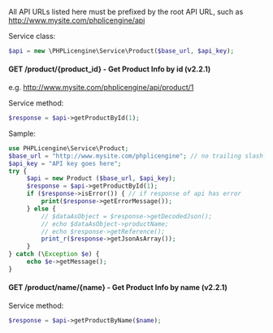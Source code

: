 All API URLs listed here must be prefixed by the root API URL, such as http://www.mysite.com/phplicengine/api

Service class:
```php
$api = new \PHPLicengine\Service\Product($base_url, $api_key);
```

#### GET /product/{product_id} - Get Product Info by id (v2.2.1)

e.g. http://www.mysite.com/phplicengine/api/product/1

Service method:
```php
$response = $api->getProductById(1);
```

Sample:

```php
use PHPLicengine\Service\Product;
$base_url = "http://www.mysite.com/phplicengine"; // no trailing slash!
$api_key = "API key goes here";
try {
     $api = new Product ($base_url, $api_key);
     $response = $api->getProductById(1);
     if ($response->isError()) { // if response of api has error
         print($response->getErrorMessage());
     } else {
         // $dataAsObject = $response->getDecodedJson();
         // echo $dataAsObject->productName;
         // echo $response->getReference();
         print_r($response->getJsonAsArray());
     }
} catch (\Exception $e) {
     echo $e->getMessage();
}
```

#### GET /product/name/{name} - Get Product Info by name (v2.2.1)

Service method:
```php
$response = $api->getProductByName($name);
```
